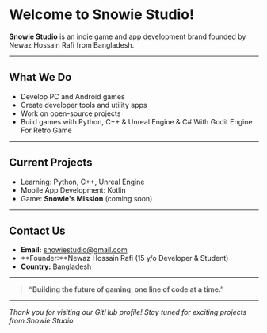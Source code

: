 # Welcome to Snowie Studio!

**Snowie Studio** is an indie game and app development brand founded by Newaz Hossain Rafi from Bangladesh.

---

## What We Do

- Develop PC and Android games  
- Create developer tools and utility apps  
- Work on open-source projects  
- Build games with Python, C++ & Unreal Engine & C# With Godit Engine For Retro Game 

---

## Current Projects

- Learning: Python, C++, Unreal Engine  
- Mobile App Development: Kotlin  
- Game: **Snowie's Mission** (coming soon)

---

## Contact Us

- **Email:** snowiestudio@gmail.com  
- **Founder:**Newaz Hossain Rafi (15 y/o Developer & Student)  
- **Country:** Bangladesh

---

> **“Building the future of gaming, one line of code at a time.”**

---

*Thank you for visiting our GitHub profile! Stay tuned for exciting projects from Snowie Studio.*
